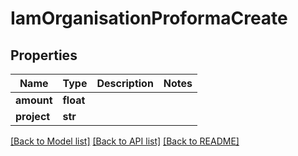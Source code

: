 # IamOrganisationProformaCreate

## Properties
Name | Type | Description | Notes
------------ | ------------- | ------------- | -------------
**amount** | **float** |  | 
**project** | **str** |  | 

[[Back to Model list]](../README.md#documentation-for-models) [[Back to API list]](../README.md#documentation-for-api-endpoints) [[Back to README]](../README.md)


